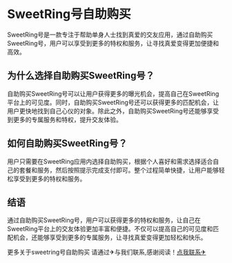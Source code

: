 # SweetRing号自助购买

SweetRing号是一款专注于帮助单身人士找到真爱的交友应用，通过自助购买SweetRing号，用户可以享受到更多的特权和服务，让寻找真爱变得更加便捷和高效。

## 为什么选择自助购买SweetRing号？

自助购买SweetRing号可以让用户获得更多的曝光机会，提高自己在SweetRing平台上的可见度。同时，自助购买SweetRing号还可以获得更多的匹配机会，让用户更快地找到自己心仪的对象。除此之外，自助购买SweetRing号还能够享受到更多的专属服务和特权，提升交友体验。

## 如何自助购买SweetRing号？

用户只需要在SweetRing应用内选择自助购买，根据个人喜好和需求选择适合自己的套餐和服务，然后按照提示完成支付即可。整个过程简单快捷，让用户能够轻松享受到更多的特权和服务。

## 结语

通过自助购买SweetRing号，用户可以获得更多的特权和服务，让自己在SweetRing平台上的交友体验更加丰富和便捷。不仅可以提高自己的可见度和匹配机会，还能够享受到更多的专属服务，让寻找真爱变得更加轻松和快乐。

更多关于sweetring号自助购买 请通过✈与我们联系,感谢阅读！[点我联系✈](https://my.G208.com)